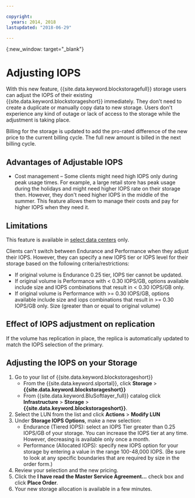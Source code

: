 ```yaml
---

copyright:
  years: 2014, 2018
lastupdated: "2018-06-29"

---
```

{:new_window: target="_blank"}

# Adjusting IOPS

With this new feature, {{site.data.keyword.blockstoragefull}} storage users can adjust the IOPS of their existing {{site.data.keyword.blockstorageshort}} immediately. They don't need to create a duplicate or manually copy data to new storage. Users don't experience any kind of outage or lack of access to the storage while the adjustment is taking place. 

Billing for the storage is updated to add the pro-rated difference of the new price to the current billing cycle. The full new amount is billed in the next billing cycle.


## Advantages of Adjustable IOPS

- Cost management – Some clients might need high IOPS only during peak usage times. For example, a large retail store has peak usage during the holidays and might need higher IOPS rate on their storage then. However, they don't need higher IOPS in the middle of the summer. This feature allows them to manage their costs and pay for higher IOPS when they need it.

## Limitations

This feature is available in [select data centers](new-ibm-block-and-file-storage-location-and-features.html) only.

Clients can't switch between Endurance and Performance when they adjust their IOPS. However, they can specify a new IOPS tier or IOPS level for their storage based on the following criteria/restrictions: 

- If original volume is Endurance 0.25 tier, IOPS tier cannot be updated.
- If original volume is Performance with < 0.30 IOPS/GB, options available include size and IOPS combinations that result in < 0.30 IOPS/GB only. 
- If original volume is Performance with >= 0.30 IOPS/GB, options available include size and iops combinations that result in >= 0.30 IOPS/GB only. Size (greater than or equal to original volume)

## Effect of IOPS adjustment on replication

If the volume has replication in place, the replica is automatically updated to match the IOPS selection of the primary. 

## Adjusting the IOPS on your Storage

1. Go to your list of {{site.data.keyword.blockstorageshort}}
   - From the {{site.data.keyword.slportal}}, click **Storage** > **{{site.data.keyword.blockstorageshort}}**
   - From {{site.data.keyword.BluSoftlayer_full}} catalog click **Infrastructure** > **Storage** > **{{site.data.keyword.blockstorageshort}}**.
2. Select the LUN from the list and click **Actions** > **Modify LUN**
3. Under **Storage IOPS Options**, make a new selection:
    - Endurance (Tiered IOPS): select an IOPS Tier greater than 0.25 IOPS/GB of your storage. You can increase the IOPS tier at any time. However, decreasing is available only once a month.
    - Performance (Allocated IOPS): specify new IOPS option for your storage by entering a value in the range 100-48,000 IOPS. (Be sure to look at any specific boundaries that are required by size in the order form.)
4. Review your selection and the new pricing.
5. Click the **I have read the Master Service Agreement...** check box and click **Place Order**.
6. Your new storage allocation is available in a few minutes.
